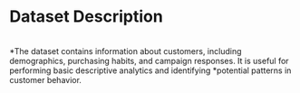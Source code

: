 
# Dataset Description
<br>
*The dataset contains information about customers, including demographics, purchasing habits, and campaign responses. It is useful for performing basic descriptive analytics and identifying *potential patterns in customer behavior.

